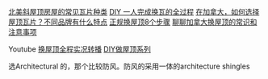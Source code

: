 [北美斜屋顶房屋的常见瓦片种类](https://realtornie.com/%E5%8C%97%E7%BE%8E%E6%96%9C%E5%B1%8B%E9%A1%B6%E6%88%BF%E5%B1%8B%E7%9A%84%E5%B8%B8%E8%A7%81%E7%93%A6%E7%89%87%E7%A7%8D%E7%B1%BB/)
[DIY 一人完成换瓦的全过程](https://www.rolia.net/f/topic.php?f=0&t=1065495)
[在加拿大，如何选择屋顶瓦片？不同品牌有什么特点](https://www.dupro.ca/articles/roofing/how-to-choose-shingles)
[正规换屋顶8个步骤](https://www.dupro.ca/articles/roofing/roof-replacement-steps)
[聊聊加拿大换屋顶的常识和注意事项](https://forum.yorkbbs.ca/detail/491dd40f-fe17-4756-99b3-091709f122a6?topic=property)

Youtube
[换屋顶全程实况转播](https://www.youtube.com/watch?v=vnNaRVQWTho)
[DIY做屋顶系列](https://www.youtube.com/watch?v=oEGTBO_NWZ0&list=PL1rlKZdgpIsWv5syjDEKJZM43aejVTwPj)


选Architectural 的，那个比较防风。防风的采用一体的architecture shingles


